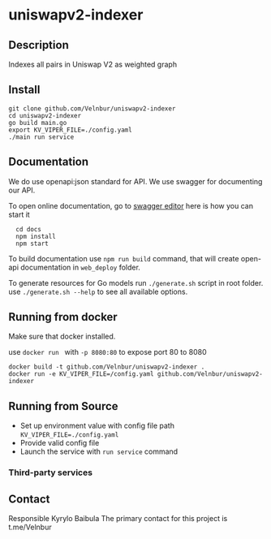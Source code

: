 # uniswapv2-indexer

## Description

Indexes all pairs in Uniswap V2 as weighted graph

## Install

  ```
  git clone github.com/Velnbur/uniswapv2-indexer
  cd uniswapv2-indexer
  go build main.go
  export KV_VIPER_FILE=./config.yaml
  ./main run service
  ```

## Documentation

We do use openapi:json standard for API. We use swagger for documenting our API.

To open online documentation, go to [swagger editor](http://localhost:8080/swagger-editor/) here is how you can start it
```
  cd docs
  npm install
  npm start
```
To build documentation use `npm run build` command,
that will create open-api documentation in `web_deploy` folder.

To generate resources for Go models run `./generate.sh` script in root folder.
use `./generate.sh --help` to see all available options.


## Running from docker

Make sure that docker installed.

use `docker run ` with `-p 8080:80` to expose port 80 to 8080

  ```
  docker build -t github.com/Velnbur/uniswapv2-indexer .
  docker run -e KV_VIPER_FILE=/config.yaml github.com/Velnbur/uniswapv2-indexer
  ```

## Running from Source

* Set up environment value with config file path `KV_VIPER_FILE=./config.yaml`
* Provide valid config file
* Launch the service with `run service` command



### Third-party services


## Contact

Responsible Kyrylo Baibula
The primary contact for this project is  t.me/Velnbur
